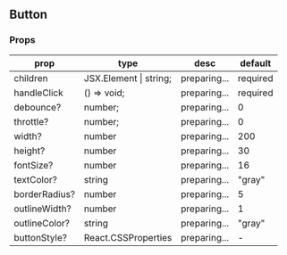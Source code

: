 ## Button

### Props

| prop          | type                   | desc         | default  |
| ------------- | ---------------------- | ------------ | -------- |
| children      | JSX.Element \| string; | preparing... | required |
| handleClick   | () => void;            | preparing... | required |
| debounce?     | number;                | preparing... | 0        |
| throttle?     | number;                | preparing... | 0        |
| width?        | number                 | preparing... | 200      |
| height?       | number                 | preparing... | 30       |
| fontSize?     | number                 | preparing... | 16       |
| textColor?    | string                 | preparing... | "gray"   |
| borderRadius? | number                 | preparing... | 5        |
| outlineWidth? | number                 | preparing... | 1        |
| outlineColor? | string                 | preparing... | "gray"   |
| buttonStyle?  | React.CSSProperties    | preparing... | -        |
